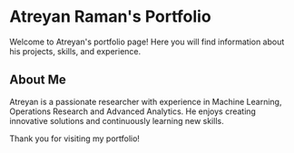 # Atreyan Raman's Portfolio

Welcome to Atreyan's portfolio page! Here you will find information about his projects, skills, and experience.

## About Me

Atreyan is a passionate researcher with experience in Machine Learning, Operations Research and Advanced Analytics. He enjoys creating innovative solutions and continuously learning new skills.

Thank you for visiting my portfolio!